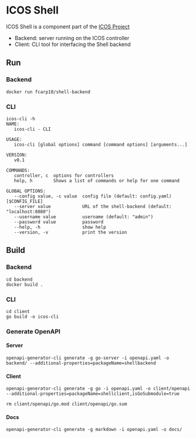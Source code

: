 # ICOS Shell

ICOS Shell is a component part of the [ICOS Project](https://cordis.europa.eu/project/id/101070177)

- Backend: server running on the ICOS controller
- Client: CLI tool for interfacing the Shell backend

## Run

### Backend
```
docker run fcarp10/shell-backend
```

### CLI
```
icos-cli -h
NAME:
   icos-cli - CLI

USAGE:
   icos-cli [global options] command [command options] [arguments...]

VERSION:
   v0.1

COMMANDS:
   controller, c  options for controllers
   help, h        Shows a list of commands or help for one command

GLOBAL OPTIONS:
   --config value, -c value  config file (default: config.yaml) [$CONFIG_FILE]
   --server value            URL of the shell-backend (default: "localhost:8080")
   --username value          username (default: "admin")
   --password value          password
   --help, -h                show help
   --version, -v             print the version
```


## Build

### Backend
```
cd backend
docker build .
```

### CLI
```
cd client
go build -o icos-cli
```

### Generate OpenAPI

#### Server
```
openapi-generator-cli generate -g go-server -i openapi.yaml -o backend/ --additional-properties=packageName=shellbackend
```

#### Client
```
openapi-generator-cli generate -g go -i openapi.yaml -o client/openapi --additional-properties=packageName=shellclient,isGoSubmodule=true

rm client/openapi/go.mod client/openapi/go.sum
```

#### Docs
```
openapi-generator-cli generate -g markdown -i openapi.yaml -o docs/
```


